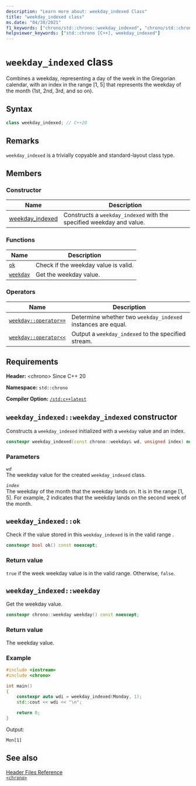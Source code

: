 ```yaml
---
description: "Learn more about: weekday_indexed Class"
title: "weekday_indexed class"
ms.date: "04/30/2021"
f1_keywords: ["chrono/std::chrono::weekday_indexed", "chrono/std::chrono::weekday_indexed::ok", "std::chrono::weekday_indexed::weekday", "std::chrono::weekday_indexed::ok"]
helpviewer_keywords: ["std::chrono [C++], weekday_indexed"]
---
```

# `weekday_indexed` class  

Combines a weekday, representing a day of the week in the Gregorian calendar, with an index in the range [1, 5] that represents the weekday of the month (1st, 2nd, 3rd, and so on).

## Syntax

```cpp
class weekday_indexed; // C++20
```

## Remarks

 `weekday_indexed` is a trivially copyable and standard-layout class type.

## Members

### Constructor

|Name|Description|
|----------|-----------------|
| [weekday_indexed](#weekday_indexed) | Constructs a `weekday_indexed` with the specified weekday and value. |

### Functions

|Name|Description|
|----------|-----------------|
| [`ok`](#ok) | Check if the weekday value is valid. |
| [`weekday`](#weekday) | Get the weekday value. |

### Operators

|Name|Description|
|----------|-----------------|
| [`weekday::operator==`](chrono-operators.md#op_eq_eq) | Determine whether two `weekday_indexed` instances are equal. |
| [`weekday::operator<<`](chrono-operators.md#op_left_shift) | Output a  `weekday_indexed` to the specified stream. |

## Requirements

**Header:** \<chrono> Since C++ 20

**Namespace:** `std::chrono`

**Compiler Option:** [`/std:c++latest`](../build/reference/std-specify-language-standard-version.md)

## <a name="weekday_indexed"></a> `weekday_indexed::weekday_indexed` constructor

Constructs a `weekday_indexed` initialized with a `weekday` value and an index.

```cpp
constexpr weekday_indexed(const chrono::weekday& wd, unsigned index) noexcept; // C++20
```

### Parameters

*`wd`*\
The weekday value for the created `weekday_indexed` class.

*`index`*\
The weekday of the month that the weekday lands on. It is in the range \[1, 5].  For example, 2 indicates that the weekday lands on the second week of the month.

## <a name="ok"></a> `weekday_indexed::ok`

Check if the value stored in this `weekday_indexed` is in the valid range .

```cpp
constexpr bool ok() const noexcept;
```

### Return value

`true` if the week weekday value is in the valid range. Otherwise, `false`.

## <a name="weekday"></a> `weekday_indexed::weekday`

 Get the weekday value.

```cpp
constexpr chrono::weekday weekday() const noexcept;
```

### Return value

The weekday value.

### Example

```cpp
#include <iostream>
#include <chrono>

int main()
{
    constexpr auto wdi = weekday_indexed(Monday, 1);
	std::cout << wdi << "\n";

    return 0;
}
```

Output:

```output
Mon[1]
```

## See also

[Header Files Reference](../standard-library/cpp-standard-library-header-files.md)\
[`<chrono>`](../standard-library/chrono.md)